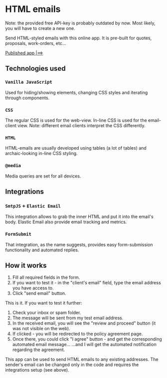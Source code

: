 # HTML emails
Note: the provided free API-key is probably outdated by now.
Most likely, you will have to create a new one.

Send HTML-styled emails with this online app.
It is pre-built for quotes, proposals, work-orders, etc...

[Published app |==>](https://html-quotes.netlify.app/)

## Technologies used
### `Vanilla JavaScript`
Used for hiding/showing elements, changing CSS styles and iterating through components.

### `CSS`
The regular CSS is used for the web-view. In-line CSS is used for the email-client view.
Note: different email clients interpret the CSS differently.

### `HTML`
HTML-emails are usually developed using tables (a lot of tables) and archaic-looking in-line CSS styling.

### `@media`
Media queries are set for all devices.

## Integrations
### `SmtpJS` + `Elastic Email`
This integration allows to grab the inner HTML and put it into the email's body.
Elastic Email also provide email tracking and metrics.

### `FormSubmit`
That integration, as the name suggests, provides easy form-submission functionality and automated replies.

## How it works
1. Fill all required fields in the form.
2. If you want to test it - in the "client's email" field, type the email address you have access to.
3. Click "send email" button.

This is it.
If you want to test it further:

1. Check your inbox or spam folder.
2. The message will be sent from my test email address.
3. In the received email, you will see the "review and proceed" button (it was not visible on the web).
4. If clicked - you will be redirected to the policy agreement page.
5. Once there, you could click "I agree" button - and get the corresponding automated email message...
...and I will get the automated notification regarding the agreement.

This app can be used to send HTML emails to any existing addresses. The sender's email can be changed only in the code and requires the integrations setup (see above).